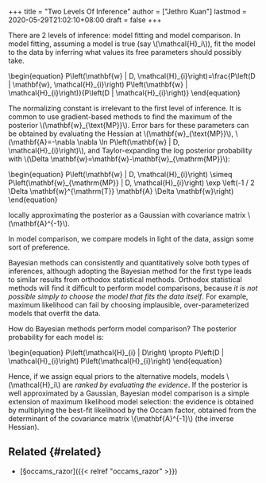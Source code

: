 +++
title = "Two Levels Of Inference"
author = ["Jethro Kuan"]
lastmod = 2020-05-29T21:02:10+08:00
draft = false
+++

There are 2 levels of inference: model fitting and model comparison.
In model fitting, assuming a model is true (say \\(\mathcal{H}\_i\\)), fit
the model to the data by inferring what values its free parameters
should possibly take.

\begin{equation}
P\left(\mathbf{w} | D, \mathcal{H}\_{i}\right)=\frac{P\left(D | \mathbf{w}, \mathcal{H}\_{i}\right) P\left(\mathbf{w} | \mathcal{H}\_{i}\right)}{P\left(D | \mathcal{H}\_{i}\right)}
\end{equation}

The normalizing constant is irrelevant to the first level of
inference. It is common to use gradient-based methods to find the
maximum of the posterior \\(\mathbf{w}\_{\text{MP}}\\). Error bars for
these parameters can be obtained by evaluating the Hessian at
\\(\mathbf{w}\_{\text{MP}}\\), \\(\mathbf{A}=-\nabla \nabla \ln
P\left(\mathbf{w} | D, \mathcal{H}\_{i}\right)\\), and Taylor-expanding
the log posterior probability with \\(\Delta
\mathbf{w}=\mathbf{w}-\mathbf{w}\_{\mathrm{MP}}\\):

\begin{equation}
P\left(\mathbf{w} | D, \mathcal{H}\_{i}\right) \simeq P\left(\mathbf{w}\_{\mathrm{MP}} | D, \mathcal{H}\_{i}\right) \exp \left(-1 / 2 \Delta \mathbf{w}^{\mathrm{T}} \mathbf{A} \Delta \mathbf{w}\right)
\end{equation}

locally approximating the posterior as a Gaussian with covariance
matrix \\(\mathbf{A}^{-1}\\).

In model comparison, we compare models in light of the data, assign
some sort of preference.

Bayesian methods can consistently and quantitatively solve both types
of inferences, although adopting the Bayesian method for the first
type leads to similar results from orthodox statistical methods.
Orthodox statistical methods will find it difficult to perform model
comparisons, because _it is not possible simply to choose the model
that fits the data itself_. For example, maximum likelihood can fail
by choosing implausible, over-parameterized models that overfit the
data.

How do Bayesian methods perform model comparison? The posterior
probability for each model is:

\begin{equation}
P\left(\mathcal{H}\_{i} | D\right) \propto P\left(D | \mathcal{H}\_{i}\right) P\left(\mathcal{H}\_{i}\right)
\end{equation}

Hence, if we assign equal priors to the alternative models, models
\\(\mathcal{H}\_i\\) are _ranked by evaluating the evidence_. If the
posterior is well approximated by a Gaussian, Bayesian model
comparison is a simple extension of maximum likelihood model
selection: the evidence is obtained by multiplying the best-fit
likelihood by the Occam factor, obtained from the determinant of the
covariance matrix \\(\mathbf{A}^{-1}\\) (the inverse Hessian).

## Related {#related}

- [§occams\_razor]({{< relref "occams_razor" >}})
